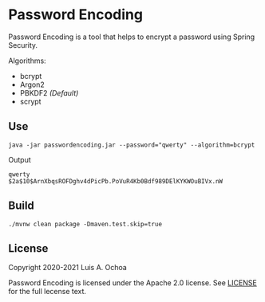 # Password Encoding

Password Encoding is a tool that helps to encrypt a password using
Spring Security.

Algorithms:

* bcrypt
* Argon2
* PBKDF2 _(Default)_
* scrypt

## Use

    java -jar passwordencoding.jar --password="qwerty" --algorithm=bcrypt

Output 

    qwerty
    $2a$10$ArnXbqsROFDghv4dPicPb.PoVuR4Kb0Bdf989DElKYKWOuBIVx.nW

## Build

    ./mvnw clean package -Dmaven.test.skip=true

## License

Copyright 2020-2021 Luis A. Ochoa

Password Encoding is licensed under the Apache 2.0 license.
See [LICENSE](LICENSE) for the full lecense text.
